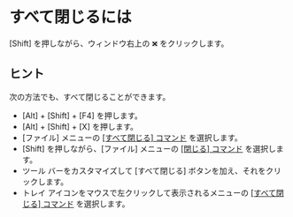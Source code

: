 # すべて閉じるには

\[Shift\] を押しながら、ウィンドウ右上の
![[閉じる]](../../images/windowclose.png) をクリックします。

## ヒント

次の方法でも、すべて閉じることができます。

- \[Alt\] + \[Shift\] + \[F4\] を押します。
- \[Alt\] + \[Shift\] + \[X\] を押します。
- \[ファイル\] メニューの [\[すべて閉じる\] コマンド](../../cmd/file/exit_all) を選択します。
- \[Shift\] を押しながら、\[ファイル\] メニューの [\[閉じる\] コマンド](../../cmd/file/app_exit) を選択します。
- ツール バーをカスタマイズして \[すべて閉じる\] ボタンを加え、それをクリックします。
- トレイ アイコンをマウスで左クリックして表示されるメニューの [\[すべて閉じる\] コマンド](../../cmd/file/exit_all) を選択します。

